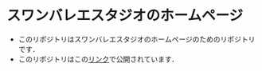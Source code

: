 # スワンバレエスタジオのホームページ
- このリポジトリはスワンバレエスタジオのホームページのためのリポジトリです．
- このリポジトリはこの[リンク](https://karurasand.github.io/SwanBalletHP_Public/)で公開されています．